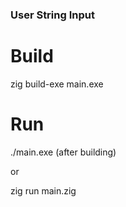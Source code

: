 ### User String Input

# Build

zig build-exe main.exe

# Run 

./main.exe   (after building)

or

zig run main.zig